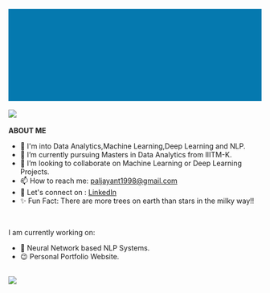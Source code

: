 
![jayant](jayant.gif)

![](https://komarev.com/ghpvc/?username=jayantapy&color=green&label=Visitors)
<br>

**ABOUT ME**

* 🔭 I'm into Data Analytics,Machine Learning,Deep Learning and NLP. <br>
* 👀 I’m currently pursuing Masters in Data Analytics from IIITM-K. <br>
* 👯 I’m looking to collaborate on Machine Learning or Deep Learning Projects. <br>
* 📫 How to reach me: <a href="mailto:paljayant1998@gmail.com">paljayant1998@gmail.com</a> <br>
* 💬 Let's connect on : <a href="https://www.linkedin.com/in/jayanta-kumar-pal-967240172/">LinkedIn </a> <br>
* ✨ Fun Fact: There are more trees on earth than stars in the milky way!!
<br>

I am currently working on:
* 🌱 Neural Network based NLP Systems. <br>
* 😉 Personal Portfolio Website. <br>
<br>

<img src="https://github-readme-stats.vercel.app/api?username=jayantapy&show_icons=true&theme=radical"/> 


 <!---
Jayant017/Jayant017 is a ✨ special ✨ repository because its `README.md` (this file) appears on your GitHub profile.
You can click the Preview link to take a look at your changes.
--->
